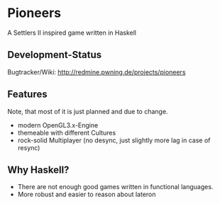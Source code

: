# Pioneers

A Settlers II inspired game written in Haskell

## Development-Status

Bugtracker/Wiki: http://redmine.pwning.de/projects/pioneers

## Features

Note, that most of it is just planned and due to change.

- modern OpenGL3.x-Engine
- themeable with different Cultures
- rock-solid Multiplayer (no desync, just slightly more lag in case of resync)

## Why Haskell?

- There are not enough good games written in functional languages.
- More robust and easier to reason about lateron

